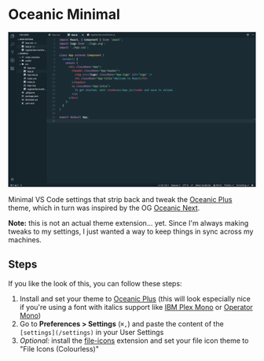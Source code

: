 # Oceanic Minimal

![alt text](/screenshot.png "Screenshot of these settings in use in Visual Studio Code")

Minimal VS Code settings that strip back and tweak the [Oceanic Plus](https://marketplace.visualstudio.com/items?itemName=marcoms.oceanic-plus) theme, which in turn was inspired by the OG [Oceanic Next](https://labs.voronianski.com/oceanic-next-color-scheme/).

**Note:** this is not an actual theme extension... yet. Since I'm always making tweaks to my settings, I just wanted a way to keep things in sync across my machines.

## Steps

If you like the look of this, you can follow these steps:

1.  Install and set your theme to [Oceanic Plus](https://marketplace.visualstudio.com/items?itemName=marcoms.oceanic-plus) (this will look especially nice if you're using a font with italics support like [IBM Plex Mono](https://fonts.google.com/specimen/IBM+Plex+Mono) or [Operator Mono](https://www.typography.com/fonts/operator/styles/))
2.  Go to **Preferences > Settings** (`⌘,`) and paste the content of the `[settings](/settings)` in your User Settings
3.  _Optional:_ install the [file-icons](https://marketplace.visualstudio.com/items?itemName=file-icons.file-icons) extension and set your file icon theme to "File Icons (Colourless)"
